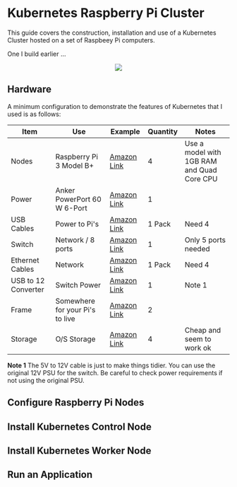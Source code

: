 # Kubernetes Raspberry Pi Cluster

This guide covers the construction, installation and use of a Kubernetes Cluster hosted on a set of Raspbeey Pi computers.

One I build earlier ...
<p align="center">
  <img src="images/cluster.png">
</p>


## Hardware

A minimum configuration to demonstrate the features of Kubernetes that I used is as follows:

| Item | Use | Example | Quantity |Notes | 
|------|-----|---------|--------|---|
| Nodes | Raspberry Pi 3 Model B+   | [Amazon Link](https://www.amazon.co.uk/Raspberry-Pi-Model-64-Bit-Processor/dp/B07BDR5PDW) | 4 |Use a model with 1GB RAM and Quad Core CPU | 
| Power | Anker PowerPort 60 W 6-Port  | [Amazon Link](https://www.amazon.co.uk/Anker-PowerPort-Family-Sized-Technology-Smartphones-Black/dp/B00PK1IIJY)  |  1    |   | 
| USB Cables | Power to Pi's    | [Amazon Link](https://www.amazon.co.uk/gp/product/B00OOOHPN8) |   1 Pack       | Need 4      | 
| Switch   | Network / 8 ports |  [Amazon Link](https://www.amazon.co.uk/gp/product/B00AWM7PKO) |  1      |  Only 5 ports needed | 
| Ethernet Cables  | Network |  [Amazon Link](https://www.amazon.co.uk/gp/product/B01LF80T4M) | 1 Pack       | Need 4      | 
| USB to 12 Converter  | Switch Power    |    [Amazon Link](https://www.amazon.co.uk/gp/product/B071X6VYXR)    |   1     | Note 1      |
| Frame | Somewhere for your Pi's to live | [Amazon Link](https://www.amazon.co.uk/gp/product/B01G38L7VS) | 2 | |
| Storage | O/S Storage | [Amazon Link](https://www.amazon.co.uk/gp/product/B074B573C4) | 4 | Cheap and seem to work ok |

**Note 1** The 5V to 12V cable is just to make things tidier.  You can use the original 12V PSU for the switch. Be careful to check power requirements if not using the original PSU.


## Configure Raspberry Pi Nodes


## Install Kubernetes Control Node



## Install Kubernetes Worker Node



## Run an Application








